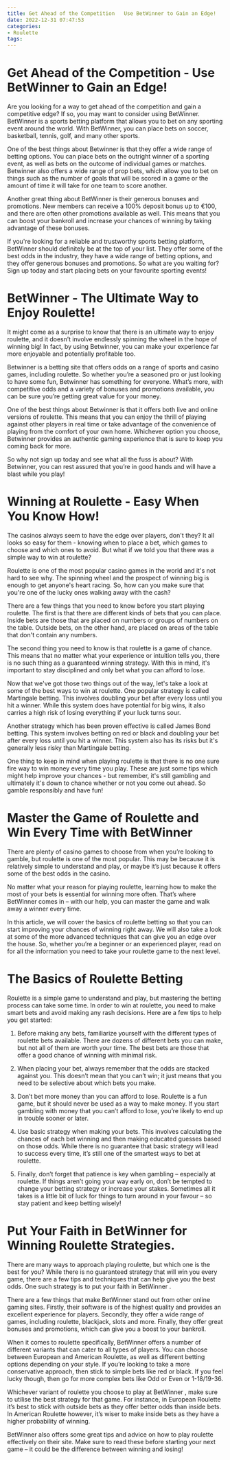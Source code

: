 ```yaml
---
title: Get Ahead of the Competition   Use BetWinner to Gain an Edge!
date: 2022-12-31 07:47:53
categories:
- Roulette
tags:
---
```



#  Get Ahead of the Competition - Use BetWinner to Gain an Edge!

Are you looking for a way to get ahead of the competition and gain a competitive edge? If so, you may want to consider using BetWinner. BetWinner is a sports betting platform that allows you to bet on any sporting event around the world. With BetWinner, you can place bets on soccer, basketball, tennis, golf, and many other sports.

One of the best things about Betwinner is that they offer a wide range of betting options. You can place bets on the outright winner of a sporting event, as well as bets on the outcome of individual games or matches. Betwinner also offers a wide range of prop bets, which allow you to bet on things such as the number of goals that will be scored in a game or the amount of time it will take for one team to score another.

Another great thing about BetWinner is their generous bonuses and promotions. New members can receive a 100% deposit bonus up to €100, and there are often other promotions available as well. This means that you can boost your bankroll and increase your chances of winning by taking advantage of these bonuses.

If you're looking for a reliable and trustworthy sports betting platform, BetWinner should definitely be at the top of your list. They offer some of the best odds in the industry, they have a wide range of betting options, and they offer generous bonuses and promotions. So what are you waiting for? Sign up today and start placing bets on your favourite sporting events!

#  BetWinner - The Ultimate Way to Enjoy Roulette!

It might come as a surprise to know that there is an ultimate way to enjoy roulette, and it doesn’t involve endlessly spinning the wheel in the hope of winning big! In fact, by using Betwinner, you can make your experience far more enjoyable and potentially profitable too.

Betwinner is a betting site that offers odds on a range of sports and casino games, including roulette. So whether you’re a seasoned pro or just looking to have some fun, Betwinner has something for everyone. What’s more, with competitive odds and a variety of bonuses and promotions available, you can be sure you’re getting great value for your money.

One of the best things about Betwinner is that it offers both live and online versions of roulette. This means that you can enjoy the thrill of playing against other players in real time or take advantage of the convenience of playing from the comfort of your own home. Whichever option you choose, Betwinner provides an authentic gaming experience that is sure to keep you coming back for more.

So why not sign up today and see what all the fuss is about? With Betwinner, you can rest assured that you’re in good hands and will have a blast while you play!

#  Winning at Roulette - Easy When You Know How!

The casinos always seem to have the edge over players, don't they? It all looks so easy for them - knowing when to place a bet, which games to choose and which ones to avoid. But what if we told you that there was a simple way to win at roulette?

 Roulette is one of the most popular casino games in the world and it's not hard to see why. The spinning wheel and the prospect of winning big is enough to get anyone's heart racing. So, how can you make sure that you're one of the lucky ones walking away with the cash?

There are a few things that you need to know before you start playing roulette. The first is that there are different kinds of bets that you can place. Inside bets are those that are placed on numbers or groups of numbers on the table. Outside bets, on the other hand, are placed on areas of the table that don't contain any numbers.

The second thing you need to know is that roulette is a game of chance. This means that no matter what your experience or intuition tells you, there is no such thing as a guaranteed winning strategy. With this in mind, it's important to stay disciplined and only bet what you can afford to lose.

Now that we've got those two things out of the way, let's take a look at some of the best ways to win at roulette. One popular strategy is called Martingale betting. This involves doubling your bet after every loss until you hit a winner. While this system does have potential for big wins, it also carries a high risk of losing everything if your luck turns sour.

Another strategy which has been proven effective is called James Bond betting. This system involves betting on red or black and doubling your bet after every loss until you hit a winner. This system also has its risks but it's generally less risky than Martingale betting.

One thing to keep in mind when playing roulette is that there is no one sure fire way to win money every time you play. These are just some tips which might help improve your chances - but remember, it's still gambling and ultimately it's down to chance whether or not you come out ahead. So gamble responsibly and have fun!

#  Master the Game of Roulette and Win Every Time with BetWinner

There are plenty of casino games to choose from when you’re looking to gamble, but roulette is one of the most popular. This may be because it is relatively simple to understand and play, or maybe it’s just because it offers some of the best odds in the casino.

No matter what your reason for playing roulette, learning how to make the most of your bets is essential for winning more often. That’s where BetWinner comes in – with our help, you can master the game and walk away a winner every time.

In this article, we will cover the basics of roulette betting so that you can start improving your chances of winning right away. We will also take a look at some of the more advanced techniques that can give you an edge over the house. So, whether you’re a beginner or an experienced player, read on for all the information you need to take your roulette game to the next level.

# The Basics of Roulette Betting

Roulette is a simple game to understand and play, but mastering the betting process can take some time. In order to win at roulette, you need to make smart bets and avoid making any rash decisions. Here are a few tips to help you get started:

1) Before making any bets, familiarize yourself with the different types of roulette bets available. There are dozens of different bets you can make, but not all of them are worth your time. The best bets are those that offer a good chance of winning with minimal risk.

2) When placing your bet, always remember that the odds are stacked against you. This doesn’t mean that you can’t win; it just means that you need to be selective about which bets you make.

3) Don’t bet more money than you can afford to lose. Roulette is a fun game, but it should never be used as a way to make money. If you start gambling with money that you can’t afford to lose, you’re likely to end up in trouble sooner or later.

4) Use basic strategy when making your bets. This involves calculating the chances of each bet winning and then making educated guesses based on those odds. While there is no guarantee that basic strategy will lead to success every time, it’s still one of the smartest ways to bet at roulette.

5) Finally, don’t forget that patience is key when gambling – especially at roulette. If things aren’t going your way early on, don’t be tempted to change your betting strategy or increase your stakes. Sometimes all it takes is a little bit of luck for things to turn around in your favour – so stay patient and keep betting wisely!

#  Put Your Faith in BetWinner for Winning Roulette Strategies.

There are many ways to approach playing roulette, but which one is the best for you? While there is no guaranteed strategy that will win you every game, there are a few tips and techniques that can help give you the best odds. One such strategy is to put your faith in BetWinner .

There are a few things that make BetWinner stand out from other online gaming sites. Firstly, their software is of the highest quality and provides an excellent experience for players. Secondly, they offer a wide range of games, including roulette, blackjack, slots and more. Finally, they offer great bonuses and promotions, which can give you a boost to your bankroll.

When it comes to roulette specifically, BetWinner offers a number of different variants that can cater to all types of players. You can choose between European and American Roulette, as well as different betting options depending on your style. If you’re looking to take a more conservative approach, then stick to simple bets like red or black. If you feel lucky though, then go for more complex bets like Odd or Even or 1-18/19-36.

Whichever variant of roulette you choose to play at BetWinner , make sure to utilise the best strategy for that game. For instance, in European Roulette it’s best to stick with outside bets as they offer better odds than inside bets. In American Roulette however, it’s wiser to make inside bets as they have a higher probability of winning.

BetWinner also offers some great tips and advice on how to play roulette effectively on their site. Make sure to read these before starting your next game – it could be the difference between winning and losing!